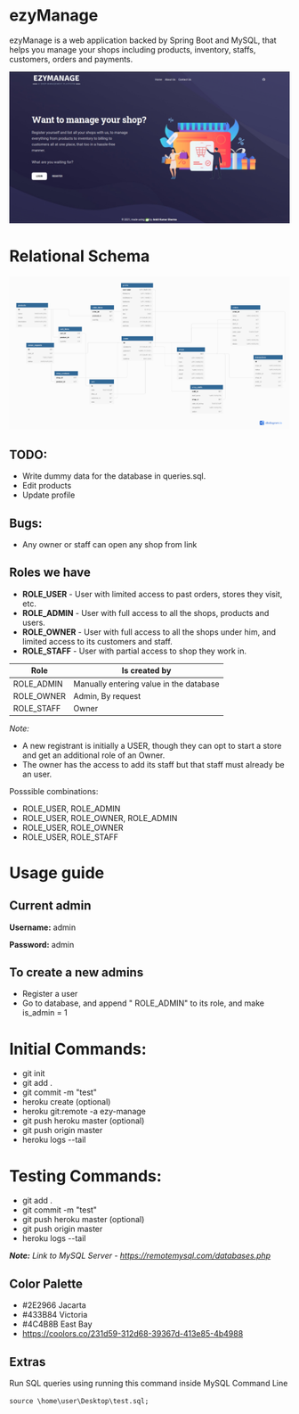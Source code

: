 # ezyManage

ezyManage is a web application backed by Spring Boot and MySQL, that helps you manage your shops including products, inventory, staffs, customers, orders and payments.

![Website Landing Page](https://github.com/AnonySharma/SpringBoot-ezyManage/blob/master/images/home.jpg?raw=true)

# Relational Schema

![Relational Schema](https://github.com/AnonySharma/SpringBoot-ezyManage/blob/master/images/schema.png?raw=true)

## TODO:

-   Write dummy data for the database in queries.sql.
-   Edit products
-   Update profile

## Bugs:

-   Any owner or staff can open any shop from link

## Roles we have

-   **ROLE_USER** - User with limited access to past orders, stores they visit, etc.
-   **ROLE_ADMIN** - User with full access to all the shops, products and users.
-   **ROLE_OWNER** - User with full access to all the shops under him, and limited access to its customers and staff.
-   **ROLE_STAFF** - User with partial access to shop they work in.

| Role       | Is created by                           |
| ---------- | --------------------------------------- |
| ROLE_ADMIN | Manually entering value in the database |
| ROLE_OWNER | Admin, By request                       |
| ROLE_STAFF | Owner                                   |

_Note:_

-   A new registrant is initially a USER, though they can opt to start a store and get an additional role of an Owner.
-   The owner has the access to add its staff but that staff must already be an user.

Posssible combinations:

-   ROLE_USER, ROLE_ADMIN
-   ROLE_USER, ROLE_OWNER, ROLE_ADMIN
-   ROLE_USER, ROLE_OWNER
-   ROLE_USER, ROLE_STAFF

# Usage guide

## Current admin

**Username:** admin

**Password:** admin

## To create a new admins

-   Register a user
-   Go to database, and append " ROLE_ADMIN" to its role, and make is_admin = 1

# Initial Commands:

-   git init
-   git add .
-   git commit -m "test"
-   heroku create (optional)
-   heroku git:remote -a ezy-manage
-   git push heroku master (optional)
-   git push origin master
-   heroku logs --tail

# Testing Commands:

-   git add .
-   git commit -m "test"
-   git push heroku master (optional)
-   git push origin master
-   heroku logs --tail

_**Note:** Link to MySQL Server - https://remotemysql.com/databases.php_

## Color Palette

-   #2E2966 Jacarta
-   #433B84 Victoria
-   #4C4B8B East Bay
-   https://coolors.co/231d59-312d68-39367d-413e85-4b4988

## Extras

Run SQL queries using running this command inside MySQL Command Line

`source \home\user\Desktop\test.sql;`

